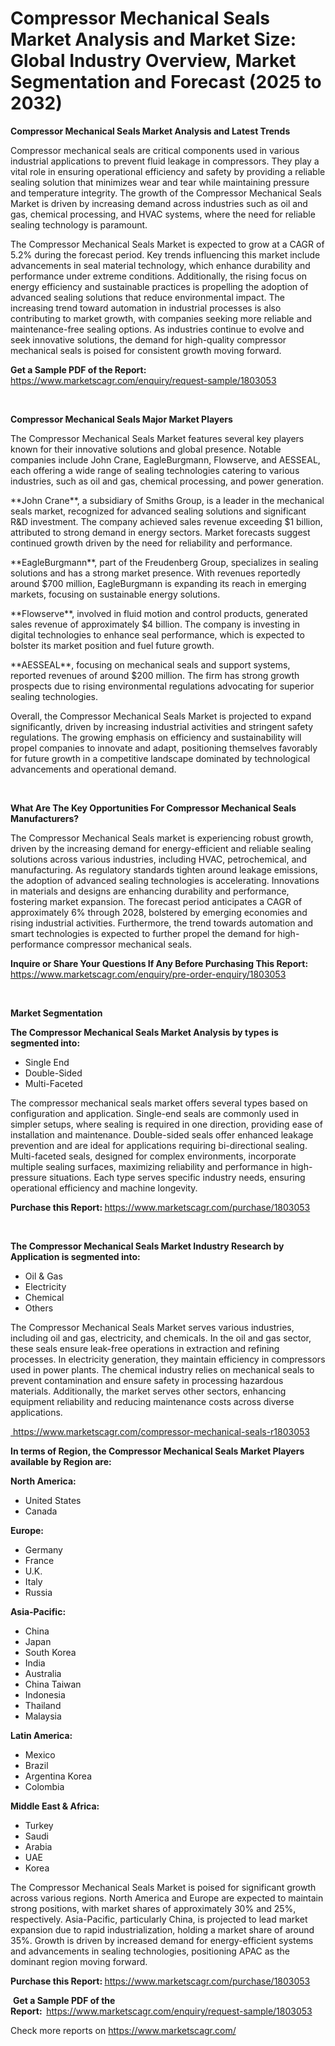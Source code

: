 <p><h1>Compressor Mechanical Seals Market Analysis and Market Size: Global Industry Overview, Market Segmentation and Forecast (2025 to 2032)</h1></p><p><strong>Compressor Mechanical Seals Market Analysis and Latest Trends</strong></p>
<p><p>Compressor mechanical seals are critical components used in various industrial applications to prevent fluid leakage in compressors. They play a vital role in ensuring operational efficiency and safety by providing a reliable sealing solution that minimizes wear and tear while maintaining pressure and temperature integrity. The growth of the Compressor Mechanical Seals Market is driven by increasing demand across industries such as oil and gas, chemical processing, and HVAC systems, where the need for reliable sealing technology is paramount.</p><p>The Compressor Mechanical Seals Market is expected to grow at a CAGR of 5.2% during the forecast period. Key trends influencing this market include advancements in seal material technology, which enhance durability and performance under extreme conditions. Additionally, the rising focus on energy efficiency and sustainable practices is propelling the adoption of advanced sealing solutions that reduce environmental impact. The increasing trend toward automation in industrial processes is also contributing to market growth, with companies seeking more reliable and maintenance-free sealing options. As industries continue to evolve and seek innovative solutions, the demand for high-quality compressor mechanical seals is poised for consistent growth moving forward.</p></p>
<p><strong>Get a Sample PDF of the Report:&nbsp;</strong> <a href="https://www.marketscagr.com/enquiry/request-sample/1803053?utm_campaign=2453&utm_medium=2&utm_source=Github&utm_content=ia&utm_term=10042025&utm_id=compressor-mechanical-seals">https://www.marketscagr.com/enquiry/request-sample/1803053</a></p>
<p>&nbsp;</p>
<p><strong>Compressor Mechanical Seals Major Market Players</strong></p>
<p><p>The Compressor Mechanical Seals Market features several key players known for their innovative solutions and global presence. Notable companies include John Crane, EagleBurgmann, Flowserve, and AESSEAL, each offering a wide range of sealing technologies catering to various industries, such as oil and gas, chemical processing, and power generation.</p><p>**John Crane**, a subsidiary of Smiths Group, is a leader in the mechanical seals market, recognized for advanced sealing solutions and significant R&D investment. The company achieved sales revenue exceeding $1 billion, attributed to strong demand in energy sectors. Market forecasts suggest continued growth driven by the need for reliability and performance.</p><p>**EagleBurgmann**, part of the Freudenberg Group, specializes in sealing solutions and has a strong market presence. With revenues reportedly around $700 million, EagleBurgmann is expanding its reach in emerging markets, focusing on sustainable energy solutions.</p><p>**Flowserve**, involved in fluid motion and control products, generated sales revenue of approximately $4 billion. The company is investing in digital technologies to enhance seal performance, which is expected to bolster its market position and fuel future growth.</p><p>**AESSEAL**, focusing on mechanical seals and support systems, reported revenues of around $200 million. The firm has strong growth prospects due to rising environmental regulations advocating for superior sealing technologies.</p><p>Overall, the Compressor Mechanical Seals Market is projected to expand significantly, driven by increasing industrial activities and stringent safety regulations. The growing emphasis on efficiency and sustainability will propel companies to innovate and adapt, positioning themselves favorably for future growth in a competitive landscape dominated by technological advancements and operational demand.</p></p>
<p>&nbsp;</p>
<p><strong>What Are The Key Opportunities For Compressor Mechanical Seals Manufacturers?</strong></p>
<p><p>The Compressor Mechanical Seals market is experiencing robust growth, driven by the increasing demand for energy-efficient and reliable sealing solutions across various industries, including HVAC, petrochemical, and manufacturing. As regulatory standards tighten around leakage emissions, the adoption of advanced sealing technologies is accelerating. Innovations in materials and designs are enhancing durability and performance, fostering market expansion. The forecast period anticipates a CAGR of approximately 6% through 2028, bolstered by emerging economies and rising industrial activities. Furthermore, the trend towards automation and smart technologies is expected to further propel the demand for high-performance compressor mechanical seals.</p></p>
<p><strong>Inquire or Share Your Questions If Any Before Purchasing This Report:</strong> <a href="https://www.marketscagr.com/enquiry/pre-order-enquiry/1803053?utm_campaign=2453&utm_medium=2&utm_source=Github&utm_content=ia&utm_term=10042025&utm_id=compressor-mechanical-seals">https://www.marketscagr.com/enquiry/pre-order-enquiry/1803053</a></p>
<p>&nbsp;</p>
<p><strong>Market Segmentation</strong></p>
<p><strong>The Compressor Mechanical Seals Market Analysis by types is segmented into:</strong></p>
<p><ul><li>Single End</li><li>Double-Sided</li><li>Multi-Faceted</li></ul></p>
<p><p>The compressor mechanical seals market offers several types based on configuration and application. Single-end seals are commonly used in simpler setups, where sealing is required in one direction, providing ease of installation and maintenance. Double-sided seals offer enhanced leakage prevention and are ideal for applications requiring bi-directional sealing. Multi-faceted seals, designed for complex environments, incorporate multiple sealing surfaces, maximizing reliability and performance in high-pressure situations. Each type serves specific industry needs, ensuring operational efficiency and machine longevity.</p></p>
<p><strong>Purchase this Report:&nbsp;</strong><a href="https://www.marketscagr.com/purchase/1803053?utm_campaign=2453&utm_medium=2&utm_source=Github&utm_content=ia&utm_term=10042025&utm_id=compressor-mechanical-seals">https://www.marketscagr.com/purchase/1803053</a></p>
<p>&nbsp;</p>
<p><strong>The Compressor Mechanical Seals Market Industry Research by Application is segmented into:</strong></p>
<p><ul><li>Oil & Gas</li><li>Electricity</li><li>Chemical</li><li>Others</li></ul></p>
<p><p>The Compressor Mechanical Seals Market serves various industries, including oil and gas, electricity, and chemicals. In the oil and gas sector, these seals ensure leak-free operations in extraction and refining processes. In electricity generation, they maintain efficiency in compressors used in power plants. The chemical industry relies on mechanical seals to prevent contamination and ensure safety in processing hazardous materials. Additionally, the market serves other sectors, enhancing equipment reliability and reducing maintenance costs across diverse applications.</p></p>
<p><a href="https://www.marketscagr.com/compressor-mechanical-seals-r1803053?utm_campaign=2453&utm_medium=2&utm_source=Github&utm_content=ia&utm_term=10042025&utm_id=compressor-mechanical-seals">&nbsp;https://www.marketscagr.com/compressor-mechanical-seals-r1803053</a></p>
<p><strong>In terms of Region, the Compressor Mechanical Seals Market Players available by Region are:</strong></p>
<p>
    <p> <strong> North America: </strong>
        <ul>
            <li>United States</li>
            <li>Canada</li>
        </ul>
        </p> 
    <p> <strong> Europe: </strong>
        <ul>
            <li>Germany</li>
            <li>France</li>
            <li>U.K.</li>
            <li>Italy</li>
            <li>Russia</li>
        </ul>
        </p> 
    <p> <strong> Asia-Pacific: </strong>
        <ul>
            <li>China</li>
            <li>Japan</li>
            <li>South Korea</li>
            <li>India</li>
            <li>Australia</li>
            <li>China Taiwan</li>
            <li>Indonesia</li>
            <li>Thailand</li>
            <li>Malaysia</li>
        </ul>
        </p> 
    <p> <strong> Latin America: </strong>
        <ul>
            <li>Mexico</li>
            <li>Brazil</li>
            <li>Argentina Korea</li>
            <li>Colombia</li>
        </ul>
        </p> 
    <p> <strong> Middle East & Africa: </strong>
        <ul>
            <li>Turkey</li>
            <li>Saudi</li>
            <li>Arabia</li>
            <li>UAE</li>
            <li>Korea</li>
        </ul>
    </p>
    </p>
<p><p>The Compressor Mechanical Seals Market is poised for significant growth across various regions. North America and Europe are expected to maintain strong positions, with market shares of approximately 30% and 25%, respectively. Asia-Pacific, particularly China, is projected to lead market expansion due to rapid industrialization, holding a market share of around 35%. Growth is driven by increased demand for energy-efficient systems and advancements in sealing technologies, positioning APAC as the dominant region moving forward.</p></p>
<p><strong>Purchase this Report: </strong><a href="https://www.marketscagr.com/purchase/1803053?utm_campaign=2453&utm_medium=2&utm_source=Github&utm_content=ia&utm_term=10042025&utm_id=compressor-mechanical-seals">https://www.marketscagr.com/purchase/1803053</a></p>
<p>&nbsp;<strong>Get a Sample PDF of the Report:&nbsp;&nbsp;</strong><a href="https://www.marketscagr.com/enquiry/request-sample/1803053?utm_campaign=2453&utm_medium=2&utm_source=Github&utm_content=ia&utm_term=10042025&utm_id=compressor-mechanical-seals">https://www.marketscagr.com/enquiry/request-sample/1803053</a></p>
<p><strong></strong></p>
<p>Check more reports on <a href="https://www.marketscagr.com/?utm_campaign=2453&utm_medium=2&utm_source=Github&utm_content=ia&utm_term=10042025&utm_id=compressor-mechanical-seals">https://www.marketscagr.com/</a></p>